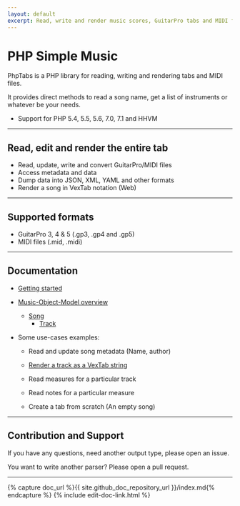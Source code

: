 ```yaml
---
layout: default
excerpt: Read, write and render music scores, GuitarPro tabs and MIDI files.
---
```


# PHP Simple Music

PhpTabs is a PHP library for reading, writing and rendering tabs and MIDI files.

It provides direct methods to read a song name, get a list of instruments or whatever be your needs.

- Support for PHP 5.4, 5.5, 5.6, 7.0, 7.1 and HHVM

------------------------------------------------------------------------

## Read, edit and render the entire tab

- Read, update, write and convert GuitarPro/MIDI files
- Access metadata and data
- Dump data into JSON, XML, YAML and other formats
- Render a song in VexTab notation (Web)

------------------------------------------------------------------------

## Supported formats

- GuitarPro 3, 4 & 5 (.gp3, .gp4 and .gp5)
- MIDI files (.mid, .midi)

------------------------------------------------------------------------

## Documentation

- [Getting started](/getting-started.html)

- [Music-Object-Model overview](/phptabs.html)
  - [Song](/music-song.html)
    - [Track](/music-track.html)

- Some use-cases examples:

  - Read and update song metadata (Name, author)

  - [Render a track as a VexTab string](/render-as-vextab.html)

  - Read measures for a particular track

  - Read notes for a particular measure

  - Create a tab from scratch (An empty song)

------------------------------------------------------------------------

## Contribution and Support

If you have any questions, need another output type, please open an issue.

You want to write another parser? Please open a pull request.

------------------------------------------------------------------------

{% capture doc_url %}{{ site.github_doc_repository_url }}/index.md{% endcapture %}
{% include edit-doc-link.html %}
